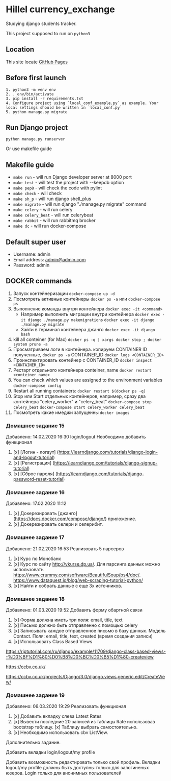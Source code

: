 # Hillel currency_exchange
Studying django students tracker.

This project supposed to run on `python3`


## Location
This site locate [GitHub Pages](https://github.com/miha-pavel/currency_exchange)


## Before first launch
```
1. python3 -m venv env
2. . env/bin/activate
3. pip install -r requirements.txt
4. Configure project using `local_conf_example.py` as example. Your local settings should be written in `local_conf.py`
5. python manage.py migrate
```


## Run Django project
```
python manage.py runserver
```

Or use makefile guide


## Makefile guide
* ```make run``` - will run Django developer server at 8000 port
* ```make test``` - will test the project with --keepdb option
* ```make pep8``` - will check the code with pylint
* ```make check``` - will check
* ```make sh_p``` - will run django shell_plus
* ```make migrate``` - will run django "./manage.py migrate" command
* ```make celery``` - will run celery
* ```make celery_beat``` - will run celerybeat
* ```make rabbit``` - will run rabbitmq brocker
* ```make dc``` - will run docker-compose


## Default super user
* Username: admin
* Email address: admin@admin.com
* Password: admin


## DOCKER commands
1. Запуск контейнеризации
```docker-compose up -d```
2. Посмотреть активные контейнеры
```docker ps -a``` или ```docker-compose ps```
3. Выполнение команды внутри контейнера
```docker exec -it <command>```
   - Например выполнить миграции внутри контейнера
    ```docker exec -it django ./manage.py makemigrations```
    ```docker exec -it django ./manage.py migrate```
   - Зайти в терминал контейнера джанго
    ```docker exec -it django bash```
4. kill all conteiner (for Mac)
```docker ps -q | xargs docker stop ; docker system prune -a```
5. Просматриваем логи в контейнера.
    копируем CONTAINER ID полученные, ```docker ps -a``` CONTAINER_ID
```docker logs <CONTAINER_ID>```
6. Проинспектировать контейнер c CONTAINER_ID
```docker inspect <CONTAINER_ID>```
7. Рестарт отдельного контейнера conteiner_name
```docker restart <conteiner_name>```
8. You can check which values are assigned to the environment variables
```docker-compose config```
9. Restart all running containers:
```docker restart $(docker ps -q)```
10. Stop или Start отдельных контейнеров,
    например, сразу два контейнера "celery_worker" и "celery_beat"
```docker-compose stop celery_beat```
```docker-compose start celery_worker celery_beat```
11. Посмотреть какие имеджи запущенны
```docker images```


### Домашнее задание 15
Добавлено: 14.02.2020 16:30
login/logout
Необходимо добавить функционал

1. [x] [Логин - логаут] (https://learndjango.com/tutorials/django-login-and-logout-tutorial)
2. [x] [Регистрация] (https://learndjango.com/tutorials/django-signup-tutorial)
3. [x] [Сброс пароля] (https://learndjango.com/tutorials/django-password-reset-tutorial)


### Домашнее задание 16
Добавлено: 17.02.2020 11:12

1. [x] Докерезировать [джанго] (https://docs.docker.com/compose/django/) приложение.
2. [x] Докерезировать селери и селерибит.


### Домашнее задание 17
Добавлено: 21.02.2020 16:53
Реализовать 5 парсеров
1. [x] Курс по Монобанк
2. [x] Курс по сайту http://vkurse.dp.ua/. 
Для парсинга данных можно использовать
https://www.crummy.com/software/BeautifulSoup/bs4/doc/.
https://www.dataquest.io/blog/web-scraping-tutorial-python/
3. [x] Найти и собрать данные с еще 3х источников.


### Домашнее задание 18
Добавлено: 01.03.2020 19:52
Добавить форму обартной связи
1. [x] Форма должна иметь три поля: email, title, text
2. [x] Письмо должно быть отправленно с помощью celery
3. [x] Записывать каждое отправленное письмо в базу данных. Модель Contact. Поля: email, title, text, created (время создания записи)
4. [x] Использовать Class Based Views


https://riptutorial.com/ru/django/example/11709/django-class-based-views--%D0%BF%D1%80%D0%B8%D0%BC%D0%B5%D1%80-createview


https://ccbv.co.uk/


https://ccbv.co.uk/projects/Django/3.0/django.views.generic.edit/CreateView/


### Домашнее задание 19
Добавлено: 06.03.2020 19:29
Реализовать функционал
1. [x] Добавить вкладку слева Latest Rates
2. [x] Вывести последние 20 записей из таблицы Rate использовав bootstrap таблицу. [x] Таблицу выбрать самостоятельно.
3. [x] Необходимо использовать cbv ListView.


Дополнительно задание.

Добавить вкладки login/logout/my profile

Добавить возможность редактировать только свой профиль. Вкладки logout/my profile должны быть доступны только для залогиненых юзеров. Login только для анонимных пользователей